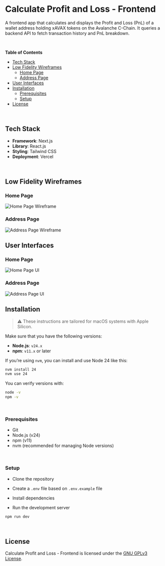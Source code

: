 # Calculate Profit and Loss - Frontend

A frontend app that calculates and displays the Profit and Loss (PnL) of a wallet address holding xAVAX tokens on the Avalanche C-Chain. It queries a backend API to fetch transaction history and PnL breakdown.

<br />

**Table of Contents**

- [Tech Stack](#tech-stack)
- [Low Fidelity Wireframes](#low-fidelity-wireframes)
    - [Home Page](#home-page)
    - [Address Page](#address-page)
- [User Interfaces](#user-interfaces)
- [Installation](#installation)
  - [Prerequisites](#prerequisites)
  - [Setup](#setup)
- [License](#license)

<br />

## Tech Stack

- **Framework**: Next.js
- **Library**: React.js
- **Styling**: Tailwind CSS
- **Deployment**: Vercel

<br />

## Low Fidelity Wireframes

### Home Page

<img src="wireframes/home_page.png" alt="Home Page Wireframe" />

<br />

### Address Page

<img src="wireframes/address_page.png" alt="Address Page Wireframe" />

<br />

## User Interfaces

### Home Page

<img src="screenshots/home_page.png" alt="Home Page UI" />

<br />

### Address Page

<img src="screenshots/address_page.png" alt="Address Page UI" />

<br />

## Installation

> ⚠️ These instructions are tailored for macOS systems with Apple Silicon.

Make sure that you have the following versions:

- **Node.js**: `v24.x`
- **npm**: `v11.x` or later

If you’re using `nvm`, you can install and use Node 24 like this:

```bash
nvm install 24
nvm use 24
```

You can verify versions with:

```bash
node -v
npm -v
```

<br />

### Prerequisites

- Git
- Node.js (v24)
- npm (v11)
- nvm (recommended for managing Node versions)

<br />

### Setup

- Clone the repository

- Create a `.env` file based on `.env.example` file

- Install dependencies

- Run the development server

```bash
npm run dev
```

<br />

## License

Calculate Profit and Loss - Frontend is licensed under the [GNU GPLv3 License](LICENSE).
